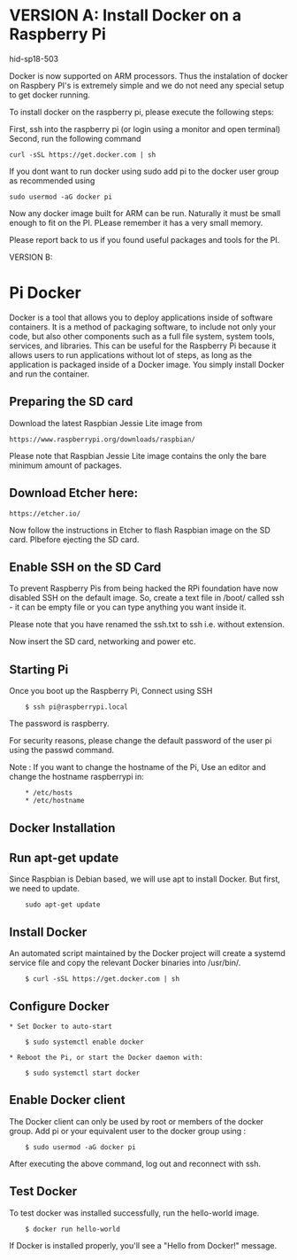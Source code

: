 # VERSION A: Install Docker on a Raspberry Pi

hid-sp18-503

Docker is now supported on ARM processors. Thus the instalation of
docker on Raspbery PI's is extremely simple and we do not need any
special setup to get docker running.

To install docker on the raspberry pi, please execute the following
steps:

First, ssh into the raspberry pi (or login using a monitor and open
terminal) Second, run the following command

```curl -sSL https://get.docker.com | sh```
  
If you dont want to run docker using sudo add pi to the docker user
group as recommended using

```sudo usermod -aG docker pi```

Now any docker image built for ARM can be run. Naturally it must be
small enough to fit on the PI. PLease remember it has a very small
memory.

Please report back to us if you found useful packages and tools for
the PI.

VERSION B:

# Pi Docker
Docker is a tool that allows you to deploy applications inside of software 
containers. It is a method of packaging software, to include not only your 
code, but also other components such as a full file system, system tools, 
services, and libraries. This can be useful for the Raspberry Pi because it 
allows users to run applications without lot of steps, as long as the application 
is packaged inside of a Docker image. You simply install Docker and run the
container. 


## Preparing the SD card
Download the latest Raspbian Jessie Lite image from

	https://www.raspberrypi.org/downloads/raspbian/
	

Please note that Raspbian Jessie Lite image contains the only the bare minimum
amount of packages.

## Download Etcher here:

	https://etcher.io/

Now follow the instructions in Etcher to flash Raspbian image on the SD card. 
Plbefore ejecting the SD card.

## Enable SSH on the SD Card
To prevent Raspberry Pis from being hacked the RPi foundation have now disabled
SSH on the default image. So, create a text file in /boot/ called ssh - it can 
be empty file or you can type anything you want inside it.

Please note that you have renamed the ssh.txt to ssh i.e. without extension.

Now insert the SD card, networking and power etc.

## Starting Pi
Once you boot up the Raspberry Pi, Connect using SSH

		$ ssh pi@raspberrypi.local

The password is raspberry.

For security reasons, please change the default password of the user pi
using the passwd command.

Note : If you want to change the hostname of the Pi, Use an editor and change
the hostname raspberrypi in:

		* /etc/hosts
		* /etc/hostname

## Docker Installation

## Run apt-get update
Since Raspbian is Debian based, we will use apt to install Docker.
But first, we need to update.

		sudo apt-get update
				
## Install Docker
An automated script maintained by the Docker project will create a systemd
service file and copy the relevant Docker binaries into /usr/bin/.

		$ curl -sSL https://get.docker.com | sh

## Configure Docker
			
	* Set Docker to auto-start
			
		$ sudo systemctl enable docker
				
	* Reboot the Pi, or start the Docker daemon with:

		$ sudo systemctl start docker

## Enable Docker client
The Docker client can only be used by root or members of the docker group. 
Add pi or your equivalent user to the docker group using :

		$ sudo usermod -aG docker pi
				
After executing the above command, log out and reconnect with ssh.

## Test Docker
To test docker was installed successfully, run the hello-world image.

		$ docker run hello-world
				
If Docker is installed properly, you'll see a "Hello from Docker!" message.
